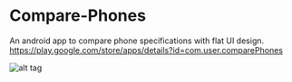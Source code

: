 # Compare-Phones

An android app to compare phone specifications with flat UI design.
https://play.google.com/store/apps/details?id=com.user.comparePhones

![alt tag](http://i.imgur.com/hQGL4qb.png)
